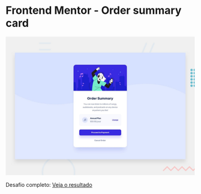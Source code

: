 # Frontend Mentor - Order summary card

![Design preview for the Order summary card coding challenge](./design/desktop-preview.jpg)

Desafio completo: <a href="https://leandrnvs.github.io/Order-summary-component/">Veja o resultado</a>

